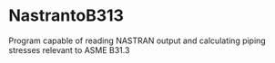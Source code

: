 # NastrantoB313
Program capable of reading NASTRAN output and calculating piping stresses relevant to ASME B31.3
